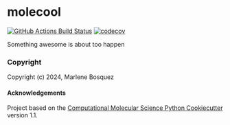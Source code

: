 molecool
==============================
[//]: # (Badges)
[![GitHub Actions Build Status](https://github.com/REPLACE_WITH_OWNER_ACCOUNT/molecool/workflows/CI/badge.svg)](https://github.com/REPLACE_WITH_OWNER_ACCOUNT/molecool/actions?query=workflow%3ACI)
[![codecov](https://codecov.io/gh/REPLACE_WITH_OWNER_ACCOUNT/molecool/branch/main/graph/badge.svg)](https://codecov.io/gh/REPLACE_WITH_OWNER_ACCOUNT/molecool/branch/main)


Something awesome is about too happen

### Copyright

Copyright (c) 2024, Marlene Bosquez


#### Acknowledgements
 
Project based on the 
[Computational Molecular Science Python Cookiecutter](https://github.com/molssi/cookiecutter-cms) version 1.1.
